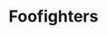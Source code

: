---
title: Foofighters
crosslinks:
- qotsa
- Music
- ITunes
- IAmA
- lewronggeneration
- BABYMETAL
- AMAAggregator
- learnart
- WeAreTheMusicMakers
- funny
- AskReddit
- riseagainst
- weezer
- livven
---